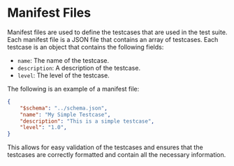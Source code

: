 # Manifest Files

Manifest files are used to define the testcases that are used in the test suite.
Each manifest file is a JSON file that contains an array of testcases.
Each testcase is an object that contains the following fields:

- `name`: The name of the testcase.
- `description`: A description of the testcase.
- `level`: The level of the testcase.

The following is an example of a manifest file:

```json
{
    "$schema": "../schema.json",
    "name": "My Simple Testcase",
    "description": "This is a simple testcase",
    "level": "1.0",
}
```

This allows for easy validation of the testcases and ensures that the testcases are correctly formatted and contain all the necessary information.
